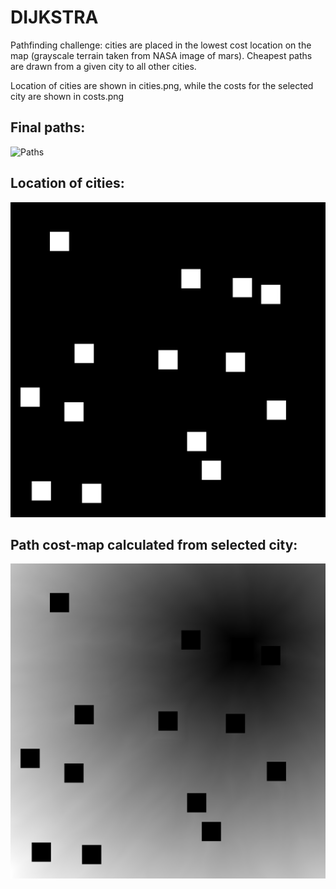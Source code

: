 # DIJKSTRA

Pathfinding challenge: cities are placed in the lowest cost location on the map (grayscale terrain taken from NASA image of mars). Cheapest paths are drawn from a given city to all other cities.

Location of cities are shown in cities.png, while the costs for the selected city are shown in costs.png

## Final paths:
![Paths](images/solvedMASTER.png)

## Location of cities:
![cities](images/cities.png)

## Path cost-map calculated from selected city:
![costs](images/costs.png)
